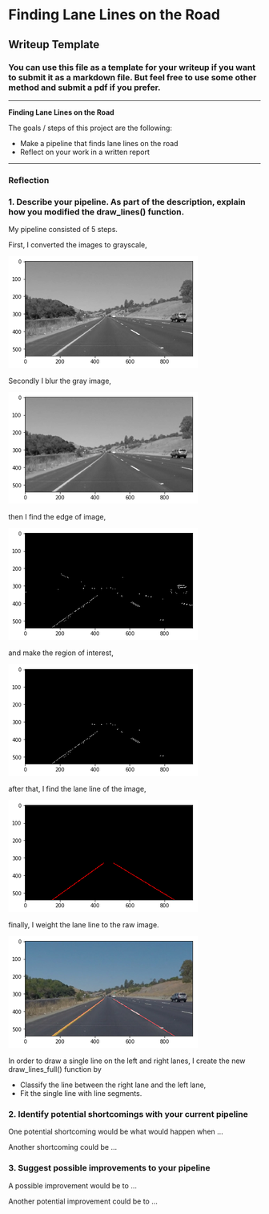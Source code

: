 # **Finding Lane Lines on the Road** 

## Writeup Template

### You can use this file as a template for your writeup if you want to submit it as a markdown file. But feel free to use some other method and submit a pdf if you prefer.

---

**Finding Lane Lines on the Road**

The goals / steps of this project are the following:
* Make a pipeline that finds lane lines on the road
* Reflect on your work in a written report


[//]: # (Image References)

[image1]: ./examples/grayscale.jpg "Grayscale"
[image2]: ./examples/gray.png "gray.png"
[image3]: ./examples/blur_gray.png "blur_gray.png"
[image4]: ./examples/edges.png "edges.png"
[image5]: ./examples/masked_edges.png "masked_edges.png"
[image6]: ./examples/line_image.png "line_image.png"
[image7]: ./examples/lines_edges.png "lines_edges.png"

---

### Reflection

### 1. Describe your pipeline. As part of the description, explain how you modified the draw_lines() function.

My pipeline consisted of 5 steps. 

First, I converted the images to grayscale, 

![alt text][image2]

Secondly I blur the gray image,

![alt text][image3]

then I find the edge of image,

![alt text][image4]

and make the region of interest,

![alt text][image5]

after that, I find the lane line of the image,

![alt text][image6]

finally, I weight the lane line to the raw image.

![alt text][image7]

In order to draw a single line on the left and right lanes, I create the new draw_lines_full() function by 
* Classify the line between the right lane and the left lane,
* Fit the single line with line segments.



### 2. Identify potential shortcomings with your current pipeline


One potential shortcoming would be what would happen when ... 

Another shortcoming could be ...


### 3. Suggest possible improvements to your pipeline

A possible improvement would be to ...

Another potential improvement could be to ...
